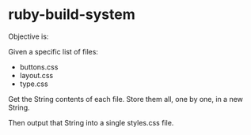 # ruby-build-system

Objective is: 

Given a specific list of files:
- buttons.css
- layout.css
- type.css

Get the String contents of each file. Store them all, one by one, in a new String.

Then output that String into a single styles.css file. 